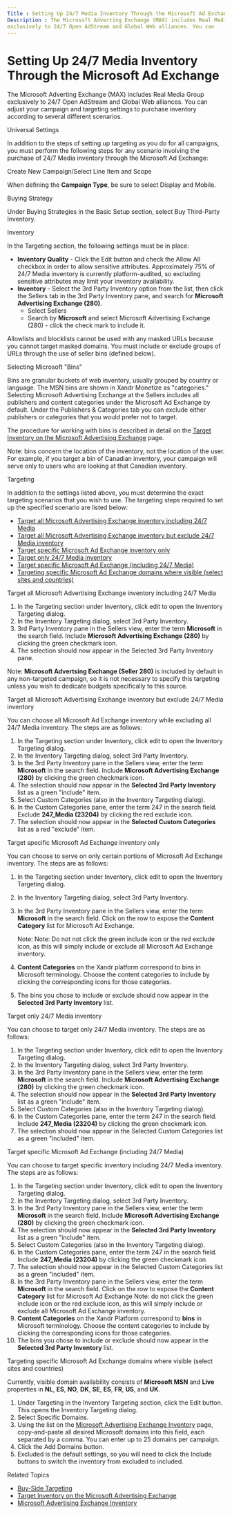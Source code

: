 ```yaml
---
Title : Setting Up 24/7 Media Inventory Through the Microsoft Ad Exchange
Description : The Microsoft Adverting Exchange (MAX) includes Real Media Group
exclusively to 24/7 Open AdStream and Global Web alliances. You can
---
```



# Setting Up 24/7 Media Inventory Through the Microsoft Ad Exchange



The Microsoft Adverting Exchange (MAX) includes Real Media Group
exclusively to 24/7 Open AdStream and Global Web alliances. You can
adjust your campaign and targeting settings to purchase inventory
according to several different scenarios.

Universal Settings

In addition to the steps of setting up targeting as you do for all
campaigns, you must perform the following steps for any scenario
involving the purchase of 24/7 Media inventory through the Microsoft Ad
Exchange:

Create New Campaign/Select Line Item and Scope

When defining the **Campaign Type**, be sure to select
Display and Mobile.

Buying Strategy

Under Buying Strategies in the
Basic Setup section, select
Buy Third-Party Inventory.

Inventory

In the Targeting section, the
following settings must be in place:

- **Inventory Quality** - Click the
  Edit button and check the
  Allow All checkbox in order to allow
  sensitive attributes. Approximately 75% of 24/7 Media inventory is
  currently platform-audited, so excluding sensitive attributes may
  limit your inventory availability.
- **Inventory** - Select the 3rd Party
  Inventory option from the list, then click the Sellers tab in
  the 3rd Party Inventory pane,
  and search for **Microsoft Advertising Exchange (280)**.
  - Select Sellers
  - Search by **Microsoft** and select
    Microsoft Advertising Exchange
    (280) - click the check mark to include it.

Allowlists and blocklists cannot be used with any masked URLs because
you cannot target masked domains. You must include or exclude groups of
URLs through the use of seller bins (defined below).

Selecting Microsoft "Bins"

Bins are granular buckets of web inventory, usually grouped by country
or language. The MSN bins are shown in Xandr
Monetize as "categories." Selecting Microsoft Advertising
Exchange at the Sellers includes all publishers and content categories
under the Microsoft Ad Exchange by default. Under the Publishers &
Categories tab you can exclude either publishers or categories that you
would prefer not to target.

The procedure for working with bins is described in detail on the
<a href="target-inventory-on-the-microsoft-advertising-exchange.html"
class="xref">Target Inventory on the Microsoft Advertising Exchange</a>
page.



Note: bins concern the location of the
inventory, not the location of the user. For example, if you target a
bin of Canadian inventory, your campaign will serve only to users who
are looking at that Canadian inventory.



Targeting

In addition to the settings listed above, you must determine the exact
targeting scenarios that you wish to use. The targeting steps required
to set up the specified scenario are listed below:

- <a
  href="setting-up-24-7-media-inventory-through-the-microsoft-ad-exchange.html#ID-000053d0__p_mzd_zt2_hkb"
  class="xref">Target all Microsoft Advertising Exchange inventory
  including 24/7 Media</a>
- <a
  href="setting-up-24-7-media-inventory-through-the-microsoft-ad-exchange.html#ID-000053d0__p_ztr_zt2_hkb"
  class="xref">Target all Microsoft Advertising Exchange inventory but
  exclude 24/7 Media inventory</a>
- <a
  href="setting-up-24-7-media-inventory-through-the-microsoft-ad-exchange.html#ID-000053d0__p_aj2_152_hkb"
  class="xref">Target specific Microsoft Ad Exchange inventory only</a>
- <a
  href="setting-up-24-7-media-inventory-through-the-microsoft-ad-exchange.html#ID-000053d0__p_rxr_152_hkb"
  class="xref">Target only 24/7 Media inventory</a>
- <a
  href="setting-up-24-7-media-inventory-through-the-microsoft-ad-exchange.html#ID-000053d0__p_ytb_b52_hkb"
  class="xref">Target specific Microsoft Ad Exchange (including 24/7
  Media)</a>
- <a
  href="setting-up-24-7-media-inventory-through-the-microsoft-ad-exchange.html#ID-000053d0__p_zcq_b52_hkb"
  class="xref">Targeting specific Microsoft Ad Exchange domains where
  visible (select sites and countries)</a>

Target all Microsoft Advertising Exchange inventory including 24/7 Media

1.  In the Targeting section under
    Inventory, click edit to open the
    Inventory Targeting dialog.
2.  In the Inventory Targeting
    dialog, select 3rd Party
    Inventory.
3.  3rd Party Inventory pane in the Sellers view, enter the term
    **Microsoft** in the search field. Include **Microsoft Advertising
    Exchange (280)** by clicking the green checkmark icon.
4.  The selection should now appear in the
    Selected 3rd Party Inventory
    pane.



Note: **Microsoft Advertsing Exchange
(Seller 280)** is included by default in any non-targeted campaign, so
it is not necessary to specify this targeting unless you wish to
dedicate budgets specifically to this source.



Target all Microsoft Advertising Exchange inventory but exclude 24/7
Media inventory

You can choose all Microsoft Ad Exchange inventory while excluding all
24/7 Media inventory. The steps are as follows:

1.  In the Targeting section under
    Inventory, click edit to open
    the Inventory Targeting
    dialog.
2.  In the Inventory Targeting
    dialog, select 3rd Party
    Inventory.
3.  In the 3rd Party Inventory
    pane in the Sellers view,
    enter the term **Microsoft** in the search field. Include
    **Microsoft Advertising Exchange (280)** by clicking the green
    checkmark icon.
4.  The selection should now appear in the **Selected 3rd Party
    Inventory** list as a green "include" item.
5.  Select Custom Categories (also in
    the Inventory Targeting
    dialog).
6.  In the Custom Categories pane,
    enter the term 247 in the search field. Exclude **247_Media
    (23204)** by clicking the red exclude icon.
7.  The selection should now appear in the **Selected Custom
    Categories** list as a red "exclude" item.

Target specific Microsoft Ad Exchange inventory only

You can choose to serve on only certain portions of Microsoft Ad
Exchange inventory. The steps are as follows:

1.  In the Targeting section under
    Inventory, click edit to open
    the Inventory Targeting
    dialog.
2.  In the Inventory Targeting
    dialog, select 3rd Party
    Inventory.
3.  In the 3rd Party Inventory
    pane in the Sellers view,
    enter the term **Microsoft** in the search field. Click on the row
    to expose the **Content Category** list for Microsoft Ad Exchange.
    

    Note: Note: Do not not click the
    green include icon or the red exclude icon, as this will simply
    include or exclude all Microsoft Ad Exchange inventory.

    
4.  **Content Categories** on the Xandr platform
    correspond to bins in Microsoft terminology. Choose the content
    categories to include by clicking the corresponding icons for those
    categories.
5.  The bins you chose to include or exclude should now appear in the
    **Selected 3rd Party Inventory** list.

Target only 24/7 Media inventory

You can choose to target only 24/7 Media inventory. The steps are as
follows:

1.  In the Targeting section under
    Inventory, click edit to open
    the Inventory Targeting
    dialog.
2.  In the Inventory Targeting
    dialog, select 3rd Party
    Inventory.
3.  In the 3rd Party Inventory
    pane in the Sellers view,
    enter the term **Microsoft** in the search field. Include
    **Microsoft Advertising Exchange (280)** by clicking the green
    checkmark icon.
4.  The selection should now appear in the **Selected 3rd Party
    Inventory** list as a green "include" item.
5.  Select Custom Categories (also in
    the Inventory Targeting
    dialog).
6.  In the Custom Categories pane,
    enter the term 247 in the search field. Include **247_Media
    (23204)** by clicking the green checkmark icon.
7.  The selection should now appear in the Selected Custom Categories
    list as a green "included" item.

Target specific Microsoft Ad Exchange (including 24/7 Media)

You can choose to target specific inventory including 24/7 Media
inventory. The steps are as follows:

1.  In the Targeting section under
    Inventory, click edit to open the
    Inventory Targeting dialog.
2.  In the Inventory Targeting
    dialog, select 3rd Party
    Inventory.
3.  In the 3rd Party Inventory pane in the Sellers view, enter the term
    **Microsoft** in the search field. Include **Microsoft Advertising
    Exchange (280)** by clicking the green checkmark icon.
4.  The selection should now appear in the **Selected 3rd Party
    Inventory** list as a green "include" item.
5.  Select Custom Categories (also in
    the Inventory Targeting
    dialog).
6.  In the Custom Categories pane,
    enter the term 247 in the search field. Include **247_Media
    (23204)** by clicking the green checkmark icon.
7.  The selection should now appear in the Selected Custom Categories
    list as a green "included" item.
8.  In the 3rd Party Inventory
    pane in the Sellers view,
    enter the term **Microsoft** in the search field. Click on the row
    to expose the **Content Category** list for Microsoft Ad Exchange
    Note: do not click the green include icon or the red exclude icon,
    as this will simply include or exclude all Microsoft Ad Exchange
    inventory.
9.  **Content Categories** on the Xandr Platform
    correspond to **bins** in Microsoft terminology. Choose the content
    categories to include by clicking the corresponding icons for those
    categories.
10. The bins you chose to include or exclude should now appear in the
    **Selected 3rd Party Inventory** list.

Targeting specific Microsoft Ad Exchange domains where visible (select
sites and countries)

Currently, visible domain availability consists of **Microsoft MSN** and
**Live** properties in **NL**, **ES**, **NO**, **DK**, **SE**, **ES**,
**FR**, **US**, and **UK**.

1.  Under Targeting in the
    Inventory Targeting section,
    click the Edit button. This opens
    the Inventory Targeting
    dialog.
2.  Select Specific Domains.
3.  Using the list on the
    <a href="microsoft-advertising-exchange-inventory.html"
    class="xref">Microsoft Advertising Exchange Inventory</a> page,
    copy-and-paste all desired Microsoft domains into this field, each
    separated by a comma. You can enter up to 25 domains per campaign.
4.  Click the Add Domains button.
5.  Excluded is the default settings, so you will need to click the
    Include buttons to switch the
    inventory from excluded to included.

Related Topics

- <a href="buy-side-targeting.html" class="xref">Buy-Side Targeting</a>
- <a href="target-inventory-on-the-microsoft-advertising-exchange.html"
  class="xref">Target Inventory on the Microsoft Advertising Exchange</a>
- <a href="microsoft-advertising-exchange-inventory.html"
  class="xref">Microsoft Advertising Exchange Inventory</a>




